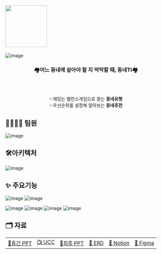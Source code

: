 <h2>
    <img src="https://user-images.githubusercontent.com/80744051/200168246-ed307e02-bd27-43f7-be92-4e109576f28f.png" width="130"/>  
</h2>

![image](https://user-images.githubusercontent.com/80744051/200169537-85515428-5b55-483d-b189-8f9dc91149a5.png)

<div align="center"> 
  <h3>🏘️어느 동네에 살아야 할 지 막막할 때, 동네TI🏘️</h3>
  <br/><br/> 
  
  ✨재밌는 밸런스게임으로 찾는 **동네유형** <br/>
  ✨우선순위를 설정해 알아보는 **동네추천**
</div>


## 👨‍👩‍👧‍👦 팀원
![image](https://user-images.githubusercontent.com/80744051/200169791-a8c8b75b-4d38-4564-ab60-3fd6cf5e6faf.png)


## 🛠️아키텍처
![image](https://user-images.githubusercontent.com/80744051/200168590-24655e5e-04a4-48e1-9822-5caf7452c683.png)


## ✨ 주요기능
![image](https://user-images.githubusercontent.com/80744051/200170650-9ad68727-8e59-4d88-8fe3-15b3a3cd259a.png)
![image](https://user-images.githubusercontent.com/80744051/200170919-25c5fd38-4669-4a02-8023-2ba6d51148f4.png)

![image](https://user-images.githubusercontent.com/80744051/200170664-d2f27f78-50ec-4b45-a8a6-157e40be7e7a.png)
![image](https://user-images.githubusercontent.com/80744051/200170690-f5665c8e-7c5a-4d10-9f34-17f37a6a3527.png)
![image](https://user-images.githubusercontent.com/80744051/200170707-147e51b1-e0c9-4a70-8b5b-118dd2d54a74.png)
![image](https://user-images.githubusercontent.com/80744051/200170715-46946dd3-8b05-4482-9ba4-64ca67fd2ac1.png)



## 🗂️ 자료

<table align="center">
<tbody>
  <tr>
    <td align="center">
      <a href="https://drive.google.com/file/d/1VeuiW_Pwa-rjSqq7WDopU95t40RLm7yH/view?usp=share_link">🔎중간 PPT</a>
    </td>
    <td align="center">
      <a href="https://youtu.be/oe8OXulTVIo">📺 UCC</a>
    </td>
    <td align="center">
      <a href="https://drive.google.com/file/d/1rI8mCCd_AdxoXPip1_OXVN9sUhsJontz/view?usp=share_link">🔎최종 PPT</a>
    </td>
    <td align="center">
      <a href="https://www.erdcloud.com/d/gikN2H2WNcy4hXEvr">💾 ERD</a>
    </td>
    <td align="center">
      <a href="https://typical-conga-4d6.notion.site/A601-fcefa634efde41a1b806b7ac4a184630">📒 Notion</a>
    </td>
    <td align="center">
      <a href="https://www.figma.com/file/vexfbavhxL2xmrL4A1w6SO/A601?node-id=0%3A1">🎨 Figma</a>
    </td>
</tbody>
<table>
